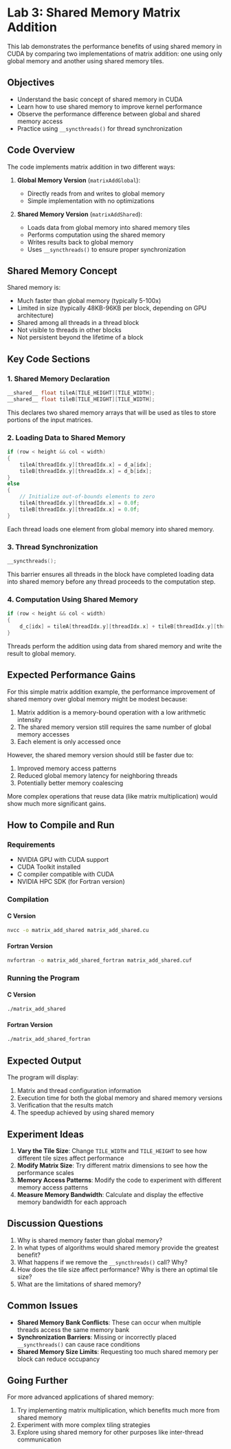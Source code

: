 # Lab 3: Shared Memory Matrix Addition

This lab demonstrates the performance benefits of using shared memory in CUDA by comparing two implementations of matrix addition: one using only global memory and another using shared memory tiles.

## Objectives

- Understand the basic concept of shared memory in CUDA
- Learn how to use shared memory to improve kernel performance
- Observe the performance difference between global and shared memory access
- Practice using `__syncthreads()` for thread synchronization

## Code Overview

The code implements matrix addition in two different ways:

1. **Global Memory Version** (`matrixAddGlobal`):
   - Directly reads from and writes to global memory
   - Simple implementation with no optimizations

2. **Shared Memory Version** (`matrixAddShared`):
   - Loads data from global memory into shared memory tiles
   - Performs computation using the shared memory
   - Writes results back to global memory
   - Uses `__syncthreads()` to ensure proper synchronization

## Shared Memory Concept

Shared memory is:
- Much faster than global memory (typically 5-100x)
- Limited in size (typically 48KB-96KB per block, depending on GPU architecture)
- Shared among all threads in a thread block
- Not visible to threads in other blocks
- Not persistent beyond the lifetime of a block

## Key Code Sections

### 1. Shared Memory Declaration

```c
__shared__ float tileA[TILE_HEIGHT][TILE_WIDTH];
__shared__ float tileB[TILE_HEIGHT][TILE_WIDTH];
```

This declares two shared memory arrays that will be used as tiles to store portions of the input matrices.

### 2. Loading Data to Shared Memory

```c
if (row < height && col < width)
{
    tileA[threadIdx.y][threadIdx.x] = d_a[idx];
    tileB[threadIdx.y][threadIdx.x] = d_b[idx];
}
else
{
    // Initialize out-of-bounds elements to zero
    tileA[threadIdx.y][threadIdx.x] = 0.0f;
    tileB[threadIdx.y][threadIdx.x] = 0.0f;
}
```

Each thread loads one element from global memory into shared memory.

### 3. Thread Synchronization

```c
__syncthreads();
```

This barrier ensures all threads in the block have completed loading data into shared memory before any thread proceeds to the computation step.

### 4. Computation Using Shared Memory

```c
if (row < height && col < width)
{
    d_c[idx] = tileA[threadIdx.y][threadIdx.x] + tileB[threadIdx.y][threadIdx.x];
}
```

Threads perform the addition using data from shared memory and write the result to global memory.

## Expected Performance Gains

For this simple matrix addition example, the performance improvement of shared memory over global memory might be modest because:

1. Matrix addition is a memory-bound operation with a low arithmetic intensity
2. The shared memory version still requires the same number of global memory accesses
3. Each element is only accessed once

However, the shared memory version should still be faster due to:
1. Improved memory access patterns
2. Reduced global memory latency for neighboring threads
3. Potentially better memory coalescing

More complex operations that reuse data (like matrix multiplication) would show much more significant gains.

## How to Compile and Run

### Requirements
- NVIDIA GPU with CUDA support
- CUDA Toolkit installed
- C compiler compatible with CUDA
- NVIDIA HPC SDK (for Fortran version)

### Compilation

#### C Version
```bash
nvcc -o matrix_add_shared matrix_add_shared.cu
```

#### Fortran Version
```bash
nvfortran -o matrix_add_shared_fortran matrix_add_shared.cuf
```

### Running the Program

#### C Version
```bash
./matrix_add_shared
```

#### Fortran Version
```bash
./matrix_add_shared_fortran
```

## Expected Output

The program will display:
1. Matrix and thread configuration information
2. Execution time for both the global memory and shared memory versions
3. Verification that the results match
4. The speedup achieved by using shared memory

## Experiment Ideas

1. **Vary the Tile Size**: Change `TILE_WIDTH` and `TILE_HEIGHT` to see how different tile sizes affect performance
2. **Modify Matrix Size**: Try different matrix dimensions to see how the performance scales
3. **Memory Access Patterns**: Modify the code to experiment with different memory access patterns
4. **Measure Memory Bandwidth**: Calculate and display the effective memory bandwidth for each approach

## Discussion Questions

1. Why is shared memory faster than global memory?
2. In what types of algorithms would shared memory provide the greatest benefit?
3. What happens if we remove the `__syncthreads()` call? Why?
4. How does the tile size affect performance? Why is there an optimal tile size?
5. What are the limitations of shared memory?

## Common Issues

- **Shared Memory Bank Conflicts**: These can occur when multiple threads access the same memory bank
- **Synchronization Barriers**: Missing or incorrectly placed `__syncthreads()` can cause race conditions
- **Shared Memory Size Limits**: Requesting too much shared memory per block can reduce occupancy

## Going Further

For more advanced applications of shared memory:
1. Try implementing matrix multiplication, which benefits much more from shared memory
2. Experiment with more complex tiling strategies
3. Explore using shared memory for other purposes like inter-thread communication
